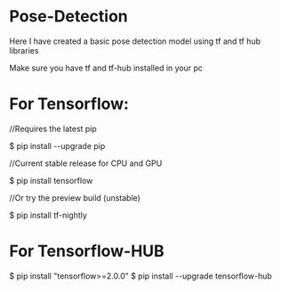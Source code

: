 # Pose-Detection
Here I have created a basic pose detection model using tf and tf hub libraries

Make sure you have tf and tf-hub installed in your pc

# For Tensorflow:
//Requires the latest pip

$ pip install --upgrade pip

//Current stable release for CPU and GPU

$ pip install tensorflow

//Or try the preview build (unstable)

$ pip install tf-nightly


# For Tensorflow-HUB

$ pip install "tensorflow>=2.0.0"
$ pip install --upgrade tensorflow-hub
